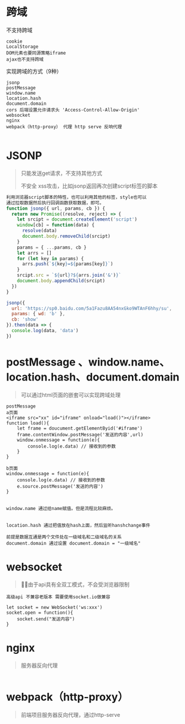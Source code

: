 # 跨域

不支持跨域

```
cookie
LocalStorage
DOM元素也要同源策略iframe
ajax也不支持跨域
```

实现跨域的方式（9种）

```
jsonp 
postMessage
window.name
location.hash
document.domain
cors 后端设置允许请求头 'Access-Control-Allow-Origin'
websocket 
nginx
webpack（http-proxy） 代理 http serve 反响代理


```

# JSONP

> 只能发送get请求，不支持其他方式 
>
> 不安全 xss攻击，比如jsonp返回再次创建script标签的脚本

```js
利用浏览器script脚本的特性，也可以利用其他的标签，style也可以
通过拉取数据然后执行回调函数获取数据，即可。
function jsonp({ url, params, cb }) {
  return new Promise((resolve, reject) => {
    let srcipt = document.createElement('script')
    window[cb] = function(data) {
      resolve(data)
      document.body.removeChild(srcipt)
    }
    params = { ...params, cb }
    let arrs = []
    for (let key in params) {
      arrs.push(`${key}=${params[key]}`)
    }
    srcipt.src = `${url}?${arrs.join('&')}`
    document.body.appendChild(srcipt)
  })
}

jsonp({
  url: 'https://sp0.baidu.com/5a1Fazu8AA54nxGko9WTAnF6hhy/su',
  params: { wd: 'b' },
  cb: 'show'
}).then(data => {
  console.log(data, 'data')
})
```

# postMessage 、window.name、location.hash、document.domain

> 可以通过html页面的嵌套可以实现跨域处理

```
postMessage 
a页面
<iframe src="xx" id="iframe" onload="load()"></iframe>
function load(){
	let frame = doucument.getElementByid('#iframe')
	frame.contentWindow.postMessage('发送的内容',url)
	window.onmessage = function(e){
		console.log(e.data) // 接收到的参数
	}
}

b页面
window.onmessage = function(e){
	console.log(e.data) // 接收到的参数
	e.source.postMessage('发送的内容')
}


window.name 通过给name赋值。但是流程比较麻烦。


location.hash 通过把值放在hash上面，然后监听hanshchange事件

前提是数据互通是两个文件处在一级域名和二级域名的关系
document.domain 通过设置 document.domain = "一级域名"
```



# websocket

> 由于api具有全双工模式，不会受浏览器限制

```
高级api 不兼容老版本 需要使用socket.io做兼容

let socket = new WebSocket('ws:xxx')
socket.open = function(){
	socket.send("发送内容")
}
```



# nginx

> 服务器反向代理

```

```



# webpack（http-proxy）

> 前端项目服务器反向代理，通过http-serve

```

```

